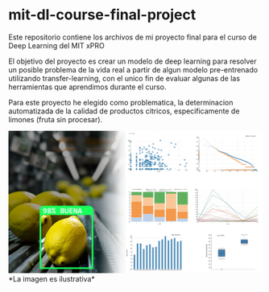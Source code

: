# mit-dl-course-final-project
Este repositorio contiene los archivos de mi proyecto final para el curso de Deep Learning del MIT xPRO

El objetivo del proyecto es crear un modelo de deep learning para resolver un posible problema de la vida real a partir de algun modelo pre-entrenado utilizando transfer-learning, con el unico fin de evaluar algunas de las herramientas que aprendimos durante el curso.

Para este proyecto he elegido como problematica, la determinacion automatizada de la calidad de productos citricos, especificamente de limones (fruta sin procesar).

<img src="https://raw.githubusercontent.com/Rafdal/mit-dl-course-final-project/main/portada_tp_mit_dl.png" alt="Sampled data plot"/>
*La imagen es ilustrativa*
